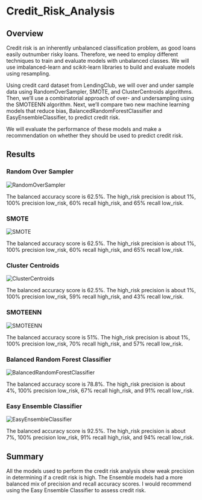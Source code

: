 # Credit_Risk_Analysis

## Overview

Credit risk is an inherently unbalanced classification problem, as good loans easily outnumber risky loans. Therefore, we need to employ different techniques to train and evaluate models with unbalanced classes. We will use imbalanced-learn and scikit-learn libraries to build and evaluate models using resampling.

Using credit card dataset from LendingClub, we will over and under sample data using RandomOverSampler, SMOTE, and ClusterCentroids algorithms.  Then, we’ll use a combinatorial approach of over- and undersampling using the SMOTEENN algorithm. Next, we’ll compare two new machine learning models that reduce bias, BalancedRandomForestClassifier and EasyEnsembleClassifier, to predict credit risk.

We will evaluate the performance of these models and make a recommendation on whether they should be used to predict credit risk.

## Results

### Random Over Sampler

![RandomOverSampler](https://user-images.githubusercontent.com/89753083/156812122-8eaab5ca-50be-4064-8765-ab1453112b5b.PNG)

The balanced accuracy score is 62.5%.
The high_risk precision is about 1%, 100% precision low_risk, 60% recall high_risk, and 65% recall low_risk.

### SMOTE

![SMOTE](https://user-images.githubusercontent.com/89753083/156812898-b1c30c1c-a66d-40c3-b216-6ae04b22407f.PNG)

The balanced accuracy score is 62.5%.
The high_risk precision is about 1%, 100% precision low_risk, 60% recall high_risk, and 65% recall low_risk.

### Cluster Centroids

![ClusterCentroids](https://user-images.githubusercontent.com/89753083/156813446-edced862-17d1-4c30-93a4-f6f78d827a1e.PNG)

The balanced accuracy score is 62.5%.
The high_risk precision is about 1%, 100% precision low_risk, 59% recall high_risk, and 43% recall low_risk.

### SMOTEENN

![SMOTEENN](https://user-images.githubusercontent.com/89753083/156813655-43bdbbf0-9e0d-43dd-b4e4-3f54a8181b67.PNG)

The balanced accuracy score is 51%.
The high_risk precision is about 1%, 100% precision low_risk, 70% recall high_risk, and 57% recall low_risk.

### Balanced Random Forest Classifier

![BalancedRandomForestClassifier](https://user-images.githubusercontent.com/89753083/156813914-fb097178-0dda-4eb0-8e42-be6a2c592fbe.PNG)

The balanced accuracy score is 78.8%.
The high_risk precision is about 4%, 100% precision low_risk, 67% recall high_risk, and 91% recall low_risk.

### Easy Ensemble Classifier

![EasyEnsembleClassifier](https://user-images.githubusercontent.com/89753083/156814177-e29d5e61-9d62-438e-b28c-1c7f61a6b989.PNG)

The balanced accuracy score is 92.5%.
The high_risk precision is about 7%, 100% precision low_risk, 91% recall high_risk, and 94% recall low_risk.

## Summary

All the models used to perform the credit risk analysis show weak precision in determining if a credit risk is high.  The Ensemble models had a more balanced mix of precision and recall accuracy scores.  I would recommend using the Easy Ensemble Classifier to assess credit risk.
